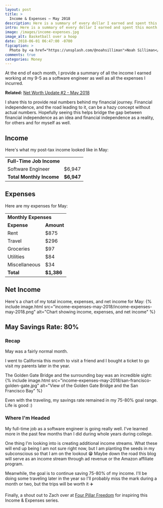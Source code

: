```yaml
---
layout: post
title: >
  Income & Expenses – May 2018
description: Here is a summary of every dollar I earned and spent this month.
intro: Here is a summary of every dollar I earned and spent this month...
image: /images/income-expenses.jpg
image_alt: Basketball over a hoop
date: 2018-06-01 06:47:00 -0700
figcaption: >
  Photo by <a href="https://unsplash.com/@noahsilliman">Noah Silliman</a>
comments: true
categories: Money
---
```

At the end of each month, I provide a summary of all the income I earned working at my 9-5 as a software engineer as well as all the expenses I incurred.

**Related:** [Net Worth Update #2 - May 2018](/net-worth-may-2018)

I share this to provide real numbers behind my financial journey. Financial independence, and the road leading to it, can be a hazy concept without actual numbers. Hopefully seeing this helps bridge the gap between financial independence as an idea and financial independence as a reality, for others and for myself as well.

## Income
Here's what my post-tax income looked like in May:

<table>
  <tbody>
    <tr>
      <td colspan="2"><strong>Full-Time Job Income</strong></td>
    </tr>
    <tr>
      <td>Software Engineer</td>
      <td>$6,947</td>
    </tr>
    <tr>
      <td><strong>Total Monthly Income</strong></td>
      <td><strong>$6,947</strong></td>
    </tr>
  </tbody>
</table>

## Expenses
Here are my expenses for May:

<table>
  <tbody>
    <tr>
      <td colspan="2"><strong>Monthly Expenses</strong></td>
    </tr>
    <tr>
      <td><strong>Expense</strong></td>
      <td><strong>Amount</strong></td>
    </tr>
    <tr>
      <td>Rent</td>
      <td>$875</td>
    </tr>
    <tr>
      <td>Travel</td>
      <td>$296</td>
    </tr>
    <tr>
      <td>Groceries</td>
      <td>$97</td>
    </tr>
    <tr>
      <td>Utilities</td>
      <td>$84</td>
    </tr>
    <tr>
      <td>Miscellaneous</td>
      <td>$34</td>
    </tr>
    <tr>
      <td><strong>Total</strong></td>
      <td><strong>$1,386</strong></td>
    </tr>
  </tbody>
</table>

## Net Income
Here's a chart of my total income, expenses, and net income for May:
{% include image.html src="income-expenses-may-2018/income-expenses-may-2018.png" alt="Chart showing income, expenses, and net income" %}

## May Savings Rate: 80%

### Recap
May was a fairly normal month.

I went to California this month to visit a friend and I bought a ticket to go visit my parents later in the year.

The Golden Gate Bridge and the surrounding bay was an incredible sight:
{% include image.html src="income-expenses-may-2018/san-francisco-golden-gate.jpg" alt="View of the Golden Gate Bridge and the San Francisco Bay" %}

Even with the traveling, my savings rate remained in my 75-80% goal range. Life is good :)

### Where I'm Headed
My full-time job as a software engineer is going really well. I've learned more in the past few months than I did during whole years during college.

One thing I'm looking into is creating additional income streams. What these will end up being I am not sure right now, but I am planting the seeds in my subconscious so that I am on the lookout 😁 Maybe down the road this blog will serve as an income stream through ad revenue or the Amazon affiliate program.

Meanwhile, the goal is to continue saving 75-80% of my income. I'll be doing some traveling later in the year so I'll probably miss the mark during a month or two, but the trips will be worth it ✈️

Finally, a shout out to Zach over at [Four Pillar Freedom](www.fourpillarfreedom.com) for inspiring this Income & Expenses series.
